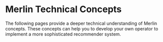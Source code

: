 # Merlin Technical Concepts

The following pages provide a deeper technical understanding of Merlin concepts.
These concepts can help you to develop your own operator to implement a more sophisticated recommender system.